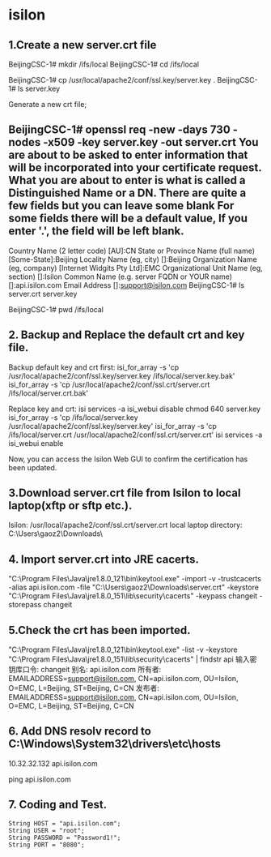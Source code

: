 # isilon


## 1.Create a new server.crt file

BeijingCSC-1# mkdir /ifs/local
BeijingCSC-1# cd /ifs/local


BeijingCSC-1# cp /usr/local/apache2/conf/ssl.key/server.key .
BeijingCSC-1# ls
server.key

Generate a new crt file;

BeijingCSC-1# openssl req -new -days 730 -nodes -x509 -key server.key -out server.crt
You are about to be asked to enter information that will be incorporated
into your certificate request.
What you are about to enter is what is called a Distinguished Name or a DN.
There are quite a few fields but you can leave some blank
For some fields there will be a default value,
If you enter '.', the field will be left blank.
-----
Country Name (2 letter code) [AU]:CN
State or Province Name (full name) [Some-State]:Beijing
Locality Name (eg, city) []:Beijing
Organization Name (eg, company) [Internet Widgits Pty Ltd]:EMC
Organizational Unit Name (eg, section) []:Isilon
Common Name (e.g. server FQDN or YOUR name) []:api.isilon.com
Email Address []:support@isilon.com
BeijingCSC-1# ls
server.crt	server.key

BeijingCSC-1# pwd
/ifs/local


## 2. Backup and Replace the default crt and key file.

Backup default key and crt first:
isi_for_array -s 'cp /usr/local/apache2/conf/ssl.key/server.key /ifs/local/server.key.bak'
isi_for_array -s 'cp /usr/local/apache2/conf/ssl.crt/server.crt /ifs/local/server.crt.bak' 


Replace key and crt:
isi services -a isi_webui disable 
chmod 640 server.key 
isi_for_array -s 'cp /ifs/local/server.key  /usr/local/apache2/conf/ssl.key/server.key' 
isi_for_array -s 'cp /ifs/local/server.crt /usr/local/apache2/conf/ssl.crt/server.crt' 
isi services -a isi_webui enable 

Now, you can access the Isilon Web GUI to confirm the certification has been updated.


## 3.Download server.crt file from Isilon to local laptop(xftp or sftp etc.).

Isilon: /usr/local/apache2/conf/ssl.crt/server.crt 
local laptop directory: C:\Users\gaoz2\Downloads\

## 4. Import server.crt into JRE cacerts.

"C:\Program Files\Java\jre1.8.0_121\bin\keytool.exe" -import -v -trustcacerts -alias api.isilon.com -file "C:\Users\gaoz2\Downloads\server.crt" -keystore "C:\Program Files\Java\jre1.8.0_151\lib\security\cacerts" -keypass changeit -storepass changeit

## 5.Check the crt has been imported.

"C:\Program Files\Java\jre1.8.0_121\bin\keytool.exe" -list -v -keystore "C:\Program Files\Java\jre1.8.0_151\lib\security\cacerts" | findstr api
输入密钥库口令:  changeit
别名: api.isilon.com
所有者: EMAILADDRESS=support@isilon.com, CN=api.isilon.com, OU=Isilon, O=EMC, L=Beijing, ST=Beijing, C=CN
发布者: EMAILADDRESS=support@isilon.com, CN=api.isilon.com, OU=Isilon, O=EMC, L=Beijing, ST=Beijing, C=CN


## 6. Add DNS resolv record to C:\Windows\System32\drivers\etc\hosts
10.32.32.132        api.isilon.com

ping api.isilon.com


## 7. Coding and Test.
	String HOST = "api.isilon.com";
	String USER = "root";
	String PASSWORD = "Password1!";
	String PORT = "8080";


